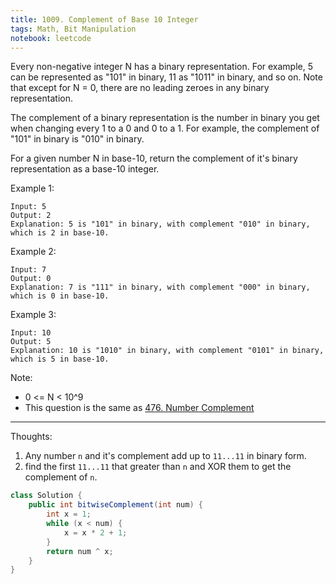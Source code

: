 ```yaml
---
title: 1009. Complement of Base 10 Integer
tags: Math, Bit Manipulation
notebook: leetcode
---
```


Every non-negative integer N has a binary representation.  For example, 5 can be represented as "101" in binary, 11 as "1011" in binary, and so on.  Note that except for N = 0, there are no leading zeroes in any binary representation.

The complement of a binary representation is the number in binary you get when changing every 1 to a 0 and 0 to a 1.  For example, the complement of "101" in binary is "010" in binary.

For a given number N in base-10, return the complement of it's binary representation as a base-10 integer.

Example 1:
```
Input: 5
Output: 2
Explanation: 5 is "101" in binary, with complement "010" in binary, which is 2 in base-10.
```
Example 2:
```
Input: 7
Output: 0
Explanation: 7 is "111" in binary, with complement "000" in binary, which is 0 in base-10.
```
Example 3:
```
Input: 10
Output: 5
Explanation: 10 is "1010" in binary, with complement "0101" in binary, which is 5 in base-10.
```
Note:

- 0 <= N < 10^9
- This question is the same as [476. Number Complement](https://leetcode.com/problems/number-complement/)

----------
Thoughts:
1. Any number `n` and it's complement add up to `11...11` in binary form.
2. find the first `11...11` that greater than `n` and XOR them to get the complement of `n`.


```Java
class Solution {
    public int bitwiseComplement(int num) {
        int x = 1;
        while (x < num) {
            x = x * 2 + 1;
        }
        return num ^ x;
    }
}
```
